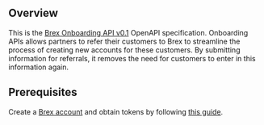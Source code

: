 ## Overview

This is the [Brex Onboarding API v0.1](https://developer.brex.com/openapi/onboarding_api/) OpenAPI specification.  Onboarding APIs allows partners to refer their customers to Brex to streamline the process of creating new accounts  for these customers. By submitting information for referrals, it removes the need for customers to enter in this information again.
## Prerequisites

 Create a [Brex account](https://www.brex.com/) and obtain tokens by following [this guide](https://developer.brex.com/docs/authentication/).
